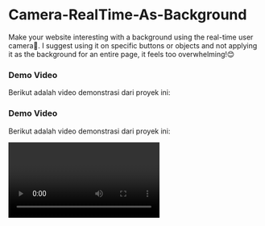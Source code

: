 # Camera-RealTime-As-Background
Make your website interesting with a background using the real-time user camera📸. I suggest using it on specific buttons or objects and not applying it as the background for an entire page, it feels too overwhelming!😊

### Demo Video
Berikut adalah video demonstrasi dari proyek ini:

### Demo Video
Berikut adalah video demonstrasi dari proyek ini:

<video><iframe width="560" height="315" src="https://www.youtube.com/embed/ZBs2WOfqF_4" frameborder="0" allowfullscreen></iframe></video>
